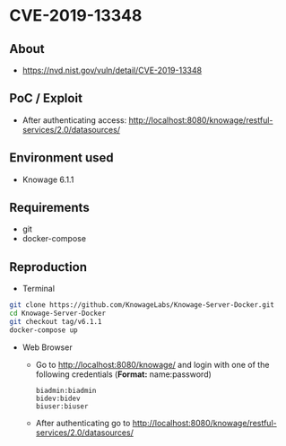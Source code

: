 # CVE-2019-13348

## About
* <https://nvd.nist.gov/vuln/detail/CVE-2019-13348>


## PoC / Exploit
* After authenticating access: <http://localhost:8080/knowage/restful-services/2.0/datasources/>
 

## Environment used

* Knowage 6.1.1

## Requirements
* git
* docker-compose

## Reproduction 
* Terminal
```bash
git clone https://github.com/KnowageLabs/Knowage-Server-Docker.git
cd Knowage-Server-Docker
git checkout tag/v6.1.1
docker-compose up
```
* Web Browser
  * Go to <http://localhost:8080/knowage/> and login with one of the following credentials (**Format:** name:password)
  
        biadmin:biadmin
        bidev:bidev
        biuser:biuser
        
  * After authenticating go to <http://localhost:8080/knowage/restful-services/2.0/datasources/>